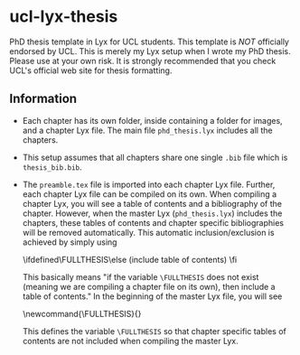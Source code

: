# ucl-lyx-thesis
PhD thesis template in Lyx for UCL students. This template is *NOT* officially
endorsed by UCL. This is merely my Lyx setup when I wrote my PhD thesis. Please
use at your own risk. It is strongly recommended that you check UCL's official
web site for thesis formatting.

## Information

* Each chapter has its own folder, inside containing a folder for images, and a
  chapter Lyx file. The main file `phd_thesis.lyx` includes all the chapters.

* This setup assumes that all chapters share one single `.bib` file which is
  `thesis_bib.bib`.

* The `preamble.tex` file is imported into each chapter Lyx file. Further, each
  chapter Lyx file can be compiled on its own. When compiling a chapter Lyx,
  you will see a table of contents and a bibliography of the chapter. However,
  when the master Lyx (`phd_thesis.lyx`) includes the chapters, these tables of
  contents and chapter specific bibliographies will be removed automatically.
  This automatic inclusion/exclusion is achieved by simply using 
    
    \ifdefined\FULLTHESIS\else (include table of contents) \fi
  
  This basically means "if the variable `\FULLTHESIS` does not exist (meaning
  we are compiling a chapter file on its own), then include a table of
  contents." In the beginning of the master Lyx file, you will see 

    \newcommand{\FULLTHESIS}{}

  This defines the variable `\FULLTHESIS` so that chapter specific tables of
  contents are not included when compiling the master Lyx.

